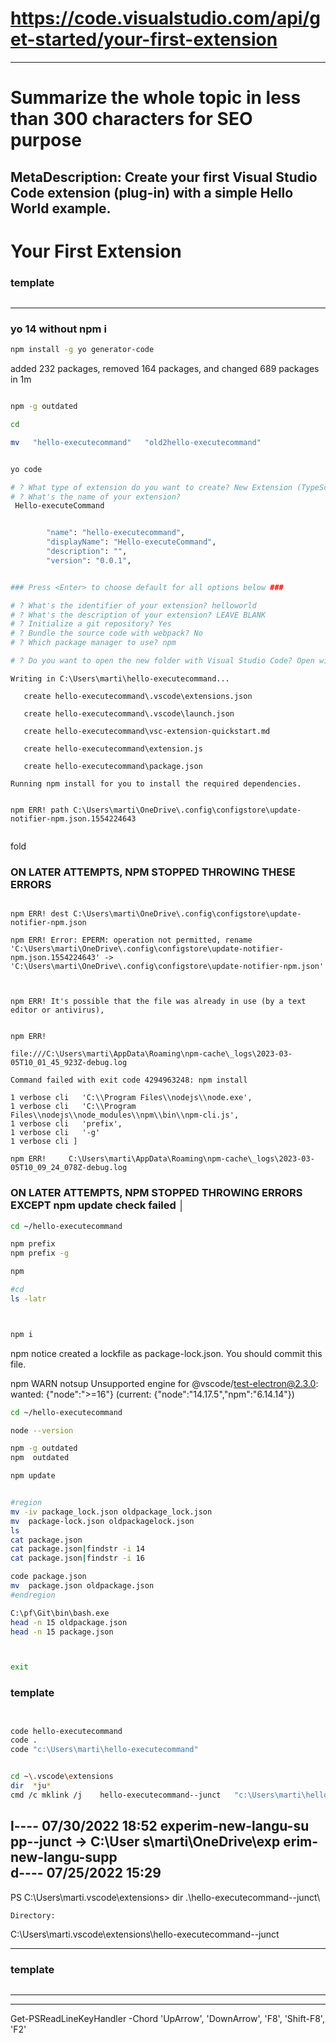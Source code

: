 
# https://code.visualstudio.com/api/get-started/your-first-extension

---

# Summarize the whole topic in less than 300 characters for SEO purpose
MetaDescription: Create your first Visual Studio Code extension (plug-in) with a simple Hello World example.
---

# Your First Extension


### template
```sh

```
--------------------------


### yo 14 without npm i
```bash
npm install -g yo generator-code
```

added 232 packages, removed 164 packages, and changed 689 packages in 1m     


```bash

npm -g outdated

cd

mv   "hello-executecommand"   "old2hello-executecommand"


yo code

# ? What type of extension do you want to create? New Extension (TypeScript)   js
# ? What's the name of your extension?
 Hello-executeCommand


        "name": "hello-executecommand",
        "displayName": "Hello-executeCommand",
        "description": "",
        "version": "0.0.1",


### Press <Enter> to choose default for all options below ###

# ? What's the identifier of your extension? helloworld
# ? What's the description of your extension? LEAVE BLANK
# ? Initialize a git repository? Yes
# ? Bundle the source code with webpack? No
# ? Which package manager to use? npm

# ? Do you want to open the new folder with Visual Studio Code? Open with `code`

```


```
Writing in C:\Users\marti\hello-executecommand...

   create hello-executecommand\.vscode\extensions.json

   create hello-executecommand\.vscode\launch.json

   create hello-executecommand\vsc-extension-quickstart.md

   create hello-executecommand\extension.js

   create hello-executecommand\package.json

Running npm install for you to install the required dependencies.


npm ERR! path C:\Users\marti\OneDrive\.config\configstore\update-notifier-npm.json.1554224643


```
fold
### ON LATER ATTEMPTS, NPM STOPPED THROWING THESE ERRORS

```

npm ERR! dest C:\Users\marti\OneDrive\.config\configstore\update-notifier-npm.json

npm ERR! Error: EPERM: operation not permitted, rename 'C:\Users\marti\OneDrive\.config\configstore\update-notifier-npm.json.1554224643' -> 'C:\Users\marti\OneDrive\.config\configstore\update-notifier-npm.json'



npm ERR! It's possible that the file was already in use (by a text editor or antivirus),


npm ERR!

file:///C:\Users\marti\AppData\Roaming\npm-cache\_logs\2023-03-05T10_01_45_923Z-debug.log

Command failed with exit code 4294963248: npm install

1 verbose cli   'C:\\Program Files\\nodejs\\node.exe',
1 verbose cli   'C:\\Program Files\\nodejs\\node_modules\\npm\\bin\\npm-cli.js',
1 verbose cli   'prefix',
1 verbose cli   '-g'
1 verbose cli ]

npm ERR!     C:\Users\marti\AppData\Roaming\npm-cache\_logs\2023-03-05T10_09_24_078Z-debug.log

```

### ON LATER ATTEMPTS, NPM STOPPED THROWING  ERRORS EXCEPT  npm update check failed                   │

```sh
cd ~/hello-executecommand

npm prefix
npm prefix -g

npm

#cd
ls -latr



npm i

```
npm notice created a lockfile as package-lock.json. You should commit this file.

npm WARN notsup Unsupported engine for @vscode/test-electron@2.3.0: wanted: {"node":">=16"} (current: {"node":"14.17.5","npm":"6.14.14"})     

```sh
cd ~/hello-executecommand

node --version

npm -g outdated
npm  outdated

npm update


#region
mv -iv package_lock.json oldpackage_lock.json 
mv  package-lock.json oldpackagelock.json 
ls
cat package.json
cat package.json|findstr -i 14
cat package.json|findstr -i 16

code package.json
mv  package.json oldpackage.json 
#endregion

C:\pf\Git\bin\bash.exe
head -n 15 oldpackage.json
head -n 15 package.json



exit
```





### template

```sh


code hello-executecommand
code .
code "c:\Users\marti\hello-executecommand"


cd ~\.vscode\extensions
dir  *ju*
cmd /c mklink /j    hello-executecommand--junct   "c:\Users\marti\hello-executecommand"


```

l----          07/30/2022    18:52                experim-new-langu-su 
                                                  pp--junct -> C:\User 
                                                  s\marti\OneDrive\exp 
                                                  erim-new-langu-supp  
d----          07/25/2022    15:29         
--------------------------

PS C:\Users\marti\.vscode\extensions> dir .\hello-executecommand--junct\

    Directory:
C:\Users\marti\.vscode\extensions\hello-executecommand--junct



------------
### template

```sh

```
--------------------------



------------



Get-PSReadLineKeyHandler -Chord 'UpArrow', 'DownArrow', 'F8', 'Shift-F8', 'F2'
